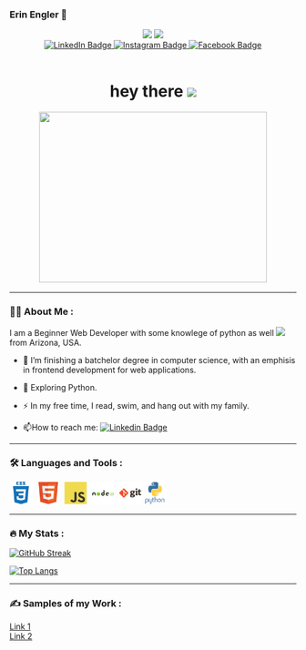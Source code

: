 ### Erin Engler 👋
<div id="header" align="center">
  <img src="https://media.giphy.com/media/M9gbBd9nbDrOTu1Mqx/giphy.gif" width="100"/>
  
  <img src="https://media.giphy.com/media/9cQmwnKiHdMftfrgkP/giphy.gif" width="100"/>

<div id="badges">
  <a href="https://www.linkedin.com/in/erin-engler143/">
    <img src="https://img.shields.io/badge/LinkedIn-blue?style=for-the-badge&logo=erin-engler143Color=white" alt="LinkedIn Badge"/>
  </a>
  <a href="https://www.instagram.com/erlacla/?hl=en">
    <img src="https://img.shields.io/badge/Instagram-red?style=for-the-badge&logo=instagram&logoColor=white" alt="Instagram Badge"/>
  </a>
  <a href="https://www.facebook.com/erin.c.engler">
    <img src="https://img.shields.io/badge/Facebook-blue?style=for-the-badge&logo=twitter&logoColor=white" alt="Facebook Badge"/>
  </a>
</div>
<img src="https://komarev.com/ghpvc/?username=erlacla&style=flat-square&color=blue" alt=""/>
<h1>
  hey there
  <img src="https://media.giphy.com/media/hvRJCLFzcasrR4ia7z/giphy.gif" width="30px"/>
</h1>
</div>


<div align="center">
  <img src="https://media.giphy.com/media/MeJgB3yMMwIaHmKD4z/giphy.gif" width="400" height="300"/>
</div>

---

### :woman_technologist: About Me :

I am a Beginner Web Developer with some knowlege of python as well <img src="https://media.giphy.com/media/WUlplcMpOCEmTGBtBW/giphy.gif" width="30"> from Arizona, USA.

- :telescope: I’m finishing a batchelor degree in computer science, with an emphisis in frontend development for web applications.

- :seedling: Exploring Python.

- :zap: In my free time, I read, swim, and hang out with my family.

- :mailbox:How to reach me: [![Linkedin Badge](https://img.shields.io/badge/-linkedin-blue?style=flat&logo=Linkedin&logoColor=white)](https://www.linkedin.com/in/erin-engler143/)

---

### :hammer_and_wrench: Languages and Tools :

<div>
  <img src="https://github.com/devicons/devicon/blob/master/icons/css3/css3-plain-wordmark.svg"  title="CSS3" alt="CSS" width="40" height="40"/>&nbsp;
  <img src="https://github.com/devicons/devicon/blob/master/icons/html5/html5-original.svg" title="HTML5" alt="HTML" width="40" height="40"/>&nbsp;
  <img src="https://github.com/devicons/devicon/blob/master/icons/javascript/javascript-original.svg" title="JavaScript" alt="JavaScript" width="40" height="40"/>&nbsp;
  <img src="https://github.com/devicons/devicon/blob/master/icons/nodejs/nodejs-original-wordmark.svg" title="NodeJS" alt="NodeJS" width="40" height="40"/>&nbsp;
  <img src="https://github.com/devicons/devicon/blob/master/icons/git/git-original-wordmark.svg" title="Git" **alt="Git" width="40" height="40"/>
  <img src="https://github.com/devicons/devicon/blob/master/icons/python/python-original-wordmark.svg" title="Python" **alt="Python" width="40" height="40"/>
</div>

---

### :fire: My Stats :
[![GitHub Streak](http://github-readme-streak-stats.herokuapp.com?user=erlacla&theme=dark&background=000000)](https://git.io/streak-stats)

[![Top Langs](https://github-readme-stats.vercel.app/api/top-langs/?username=erlacla)](https://github.com/anuraghazra/github-readme-stats)


---

### :writing_hand: Samples of my Work :
<a href="https://erlacla.github.io/wdd230/chamberOfCommerce/">Link 1</a>
<br>
  <a href="https://erlacla.github.io/portfolio/week11/madLib/">Link 2</a>

<!--
**erlacla/erlacla** is a ✨ _special_ ✨ repository because its `README.md` (this file) appears on your GitHub profile.

Here are some ideas to get you started:

- 🔭 I’m currently working on ...
- 🌱 I’m currently learning ...
- 👯 I’m looking to collaborate on ...
- 🤔 I’m looking for help with ...
- 💬 Ask me about ...
- 📫 How to reach me: ...
- 😄 Pronouns: ...
- ⚡ Fun fact: ...
-->
